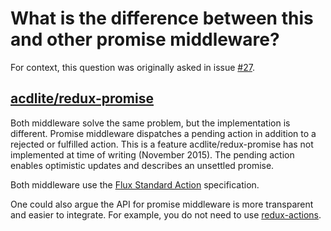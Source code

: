 # What is the difference between this and other promise middleware?

For context, this question was originally asked in issue [\#27](https://github.com/pburtchaell/redux-promise-middleware/issues/27).

## [acdlite/redux-promise](https://github.com/acdlite/redux-promise)

Both middleware solve the same problem, but the implementation is different. Promise middleware dispatches a pending action in addition to a rejected or fulfilled action. This is a feature acdlite/redux-promise has not implemented at time of writing \(November 2015\). The pending action enables optimistic updates and describes an unsettled promise.

Both middleware use the [Flux Standard Action](https://github.com/acdlite/flux-standard-action) specification.

One could also argue the API for promise middleware is more transparent and easier to integrate. For example, you do not need to use [redux-actions](https://github.com/acdlite/redux-actions).

